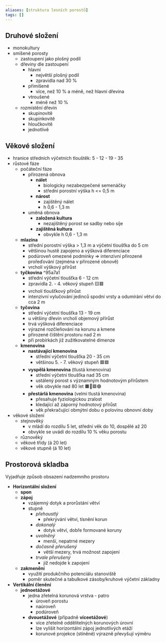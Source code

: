 ```yaml
---
aliases: [struktura lesních porostů]
tags: []
---
```


## Druhové složení
- monokultury
- smíšené porosty
	- zastoupení jako plošný podíl
	- dřeviny dle zastoupení
		- hlavní
			- největší plošný podíl
			- zpravidla nad 30 %
		- přimíšené
			- více, než 10 % a méně, než hlavní dřevina
		- vtroušené
			- méně než 10 %
	- rozmístění dřevin
		- skupinovitě
		- skupinkovitě
		- hloučkovitě
		- jednotlivě

## Věkové složení
- hranice středních výčetních tlouštěk: 5 - 12 - 19 - 35
- růstové fáze
	- počáteční fáze
		- přirozená obnova
			- **nálet**
				- biologicky nezabezpečené semenáčky
				- střední porostní výška h <= 0,5 m
			- **nárost**
				- zajištěný nálet
				- h 0,6 - 1,3 m
		- uměná obnova
			- **založená kultura**
				- nezajištěný porost se sadby nebo síje
			- **zajištěná kultura**
				- obvykle h 0,6 - 1,3 m
	- **mlazina**
		- střední porostní výška > 1,3 m a výčetní tloušťka do 5 cm
		- většinou hustě zapojeno a výšková diferenciace
		- podúroveň omezené podmínky => intenzivní přirozené prořeďování (zejména v přirozené obnově)
		- vrcholí výškový přírůst
	- **tyčkovina** ^95a7a1
		- střední výčetní tloušťka 6 - 12 cm
		- zpravidla 2. - 4. věkový stupeň 🟨🟥
		- vrcholí tloušťkový přírůst
		- intenzivní vylučování jedinců spodní vrsty a odumírání větví do cca 2 m
	- **tyčovina**
		- střední výčetní tloušťka 13 - 19 cm
		- u většiny dřevin vrcholí objemový přírůst
		- trvá výšková diferenciace
		- výrazné rozčleňování na korunu a kmene
		- přirozené čištění prostoru nad 2 m
		- při probírkách již zužitkovatelné dimenze
	- **kmenovina**
		- **nastávající kmenovina**
			- střední výčetní tloušťka 20 - 35 cm
			- většinou 5. - 7. věkový stupeň 🟩🟦
		- **vyspělá kmenovina** (tlustá kmenovina)
			- střední výčetní tloušťka nad 35 cm
			- ustálený porost s významným hodnotovým přírůstem
			- věk obvykle nad 80 let 🟫🔲🟪🟢
		- **přestárlá kmenovina** (velmi tlustá kmenovina)
			- přesahuje fyziologickou zralost
			- kledající až záporný hodnotový přírůst
			- věk překračující obmýtní dobu o polovinu obnovní doby
- věkové složení
	- stejnověký
		- v mládí do rozdílu 5 let, střední věk do 10, dospělé až 20
		- obvykle se uvádí do rozdílu 10 % věku porostu
	- různověký
	- věkové třídy (á 20 let)
	- věkové stupně (á 10 let) 

## Prostorová skladba 
Vyjadřuje způsob obsazení nadzemního prostoru
- **Horizontální složení**
	- **spon**
	- **zápoj**
		- vzájemný dotyk a prorůstání větví
		- stupně
			- *přehoustlý*
				- překrývání větví, tísnění korun
			- *dokonalý*
				- dotyk větví, dobře formované koruny
			- *uvolněný*
				- menší, nepatrné mezery
			- *dočasně přerušený*
				- větší mezery, trvá možnost zapojení
			- *trvale přerušený*
				- již nedojde k zapojení
	- **zakmenění**
		- využití produkčního potenciálu stanoviště
		- poměr skutečné a tabulkové zásoby/kruhové výčetní základny
- **Vertikální členění**
	- **jednoetážové**
		- jedna zřetelná korunová vrstva - patro
			- úroveň porostu
			- naúroveň
			- podúroveň
		- **dvouetážové** (případně **víceetážové**)
			- více zřetelně oddělitelných korunových úrovní
			- lze vylišit horizontální zápoj jednotlivých etáží
			- korunové projekce (stíněné) výrazně převyšují výměru
